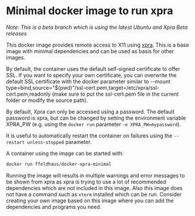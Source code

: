 # Minimal docker image to run xpra

*Note: This is a beta branch which is using the latest Ubuntu and Xpra Beta releases*

This docker image provides remote access to X11 using [xpra](https://xpra.org/). This is a base image with minimal dependencies and can be used as basis for other images.

By default, the container uses the default self-signed certificate to offer SSL. If you want to specify your own certificate, you can overwrite the default SSL certificate with the docker parameter similar to --mount type=bind,source="$(pwd)"/ssl-cert.pem,target=/etc/xpra/ssl-cert.pem,readonly (make sure to put the ssl-cert.pem file in the current folder or modify the source path).

By default, Xpra can only be accessed using a password. The default password is xpra, but can be changed by setting the environment variable XPRA_PW (e.g. using the `docker run` parameter `-e XPRA_PW=mypassword`).

It is useful to automatically restart the container on failures using the `--restart unless-stopped` parameter.

A container using the image can be started with:

```sh
docker run ffeldhaus/docker-xpra-minimal
```

Running the image will results in multiple warnings and error messages to be shown from xpra as xpra is trying to use a lot of recommended dependencies which are not included in this image. Also this image does not have a command such as `xterm` installed which can be run. Consider creating your own image based on this image where you can add the dependencies and programs you need.